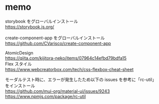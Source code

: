 # memo

storybook をグローバルインストール<br>
https://storybook.js.org/<br>
<br>
create-component-app をグローバルインストール<br>
https://github.com/CVarisco/create-component-app<br>

AtomicDesign<br>
https://qiita.com/kijitora-neko/items/07964c14efbd79bdfa15<br>
Flex スタイル<br>
https://www.webcreatorbox.com/tech/css-flexbox-cheat-sheet<br>

モーダルテスト時に、エラーが発生したため以下の issues を参考に「rc-util」をインストール<br>
https://github.com/mui-org/material-ui/issues/9243<br>
https://www.npmjs.com/package/rc-util
